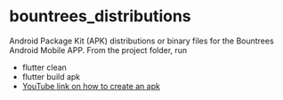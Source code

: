 # bountrees_distributions

Android Package Kit (APK) distributions or binary files for the Bountrees Android Mobile APP. From the project folder, run
-  flutter clean
- flutter build apk
- [YouTube link on how to create an apk](https://www.youtube.com/watch?v=qSn68_WLRKc)
